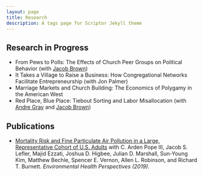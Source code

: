 ```yaml
---
layout: page
title: Research
description: A tags page for Scriptor Jekyll theme
---
```

## Research in Progress
+ From Pews to Polls: The Effects of Church Peer Groups on Political Behavior (with [Jacob Brown](https://jacobrbrown.com))
+ It Takes a Village to Raise a Business: How Congregational Networks Facilitate Entrepreneurship (with Jon Palmer)
+ Marriage Markets and Church Building: The Economics of Polygamy in the American West
+ Red Place, Blue Place: Tiebout Sorting and Labor Misallocation (with [Andre Gray](https://andregra.github.io) and [Jacob Brown](https://jacobrbrown.com))

## Publications
+ [Mortality Risk and Fine Particulate Air Pollution in a Large, Representative Cohort of U.S. Adults](https://ehp.niehs.nih.gov/doi/full/10.1289/EHP4438) with C. Arden Pope III, Jacob S. Lefler, Majid Ezzati, Joshua D. Higbee, Julian D. Marshall, Sun-Young Kim, Matthew Bechle, Spencer E. Vernon, Allen L. Robinson, and Richard T. Burnett. *Environmental Health Perspectives (2019).*
